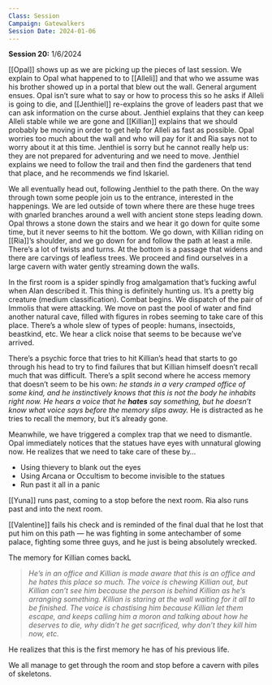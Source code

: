```yaml
---
Class: Session
Campaign: Gatewalkers
Session Date: 2024-01-06
---
```

**Session 20:** 1/6/2024

[[Opal]] shows up as we are picking up the pieces of last session. We explain to Opal what happened to to [[Alleli]] and that who we assume was his brother showed up in a portal that blew out the wall. General argument ensues. Opal isn’t sure what to say or how to process this so he asks if Alleli is going to die, and [[Jenthiel]] re-explains the grove of leaders past that we can ask information on the curse about. Jenthiel explains that they can keep Alleli stable while we are gone and [[Killian]] explains that we should probably be moving in order to get help for Alleli as fast as possible. Opal worries too much about the wall and who will pay for it and Ria says not to worry about it at this time. Jenthiel is sorry but he cannot really help us: they are not prepared for adventuring and we need to move. Jenthiel explains we need to follow the trail and then find the gardeners that tend that place, and he recommends we find Iskariel.

We all eventually head out, following Jenthiel to the path there. On the way through town some people join us to the entrance, interested in the happenings. We are led outside of town where there are these huge trees with gnarled branches around a well with ancient stone steps leading down. Opal throws a stone down the stairs and we hear it go down for quite some time, but it never seems to hit the bottom.  We go down, with Killian riding on [[Ria]]’s shoulder, and we go down for and follow the path at least a mile. There’s a lot of twists and turns. At the bottom is a passage that widens and there are carvings of leafless trees. We proceed and find ourselves in a large cavern with water gently streaming down the walls.  

In the first room is a spider spindly frog amalgamation that’s fucking awful when Alan described it. This thing is definitely hunting us. It’s a pretty big creature (medium classification). Combat begins. We dispatch of the pair of Immolis that were attacking. We move on past the pool of water and find another natural cave, filled with figures in robes seeming to take care of this place. There’s a whole slew of types of people: humans, insectoids, beastkind, etc. We hear a click noise that seems to be because we’ve arrived.

There’s a psychic force that tries to hit Killian’s head that starts to go through his head to try to find failures that but Killian himself doesn’t recall much that was difficult. There’s a split second where he access memory that doesn’t seem to be his own: *he stands in a very cramped office of some kind, and he instinctively knows that this is not the body he inhabits right now. He hears a voice that he **hates** say something, but he doesn’t know what voice says before the memory slips away.* He is distracted as he tries to recall the memory, but it’s already gone.

Meanwhile, we have triggered a complex trap that we need to dismantle. Opal immediately notices that the statues have eyes with unnatural glowing now. He realizes that we need to take care of these by…

- Using thievery to blank out the eyes
- Using Arcana or Occultism to become invisible to the statues
- Run past it all in a panic

[[Yuna]] runs past, coming to a stop before the next room. Ria also runs past and into the next room.

[[Valentine]] fails his check and is reminded of the final dual that he lost that put him on this path — he was fighting in some antechamber of some palace, fighting some three guys, and he just is being absolutely wrecked.

The memory for Killian comes backL
>*He’s in an office and Killian is made aware that this is an office and he hates this place so much. The voice is chewing Killian out, but Killian can’t see him because the person is behind Killian as he’s arranging something. Killian is staring at the wall waiting for it all to be finished. The voice is chastising him because Killian let them escape, and keeps calling him a moron and talking about how he deserves to die, why didn’t he get sacrificed, why don’t they kill him now, etc.*

 He realizes that this is the first memory he has of his previous life.

We all manage to get through the room and stop before a cavern with piles of skeletons.